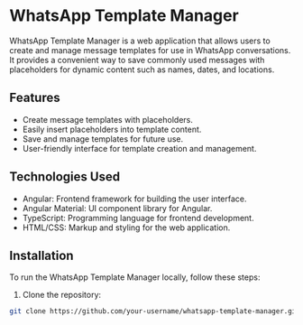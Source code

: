 # WhatsApp Template Manager

WhatsApp Template Manager is a web application that allows users to create and manage message templates for use in WhatsApp conversations. It provides a convenient way to save commonly used messages with placeholders for dynamic content such as names, dates, and locations.

## Features

- Create message templates with placeholders.
- Easily insert placeholders into template content.
- Save and manage templates for future use.
- User-friendly interface for template creation and management.

## Technologies Used

- Angular: Frontend framework for building the user interface.
- Angular Material: UI component library for Angular.
- TypeScript: Programming language for frontend development.
- HTML/CSS: Markup and styling for the web application.

## Installation

To run the WhatsApp Template Manager locally, follow these steps:

1. Clone the repository:

```bash
git clone https://github.com/your-username/whatsapp-template-manager.git
```
